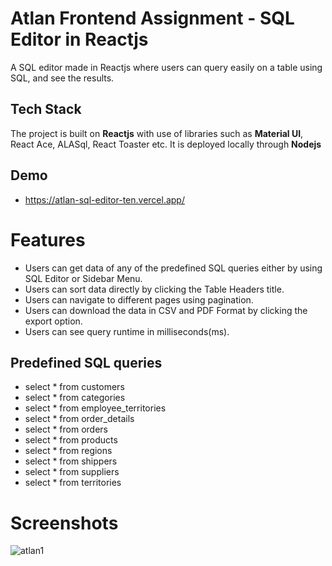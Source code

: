 
# Atlan Frontend Assignment - SQL Editor in Reactjs

A SQL editor made in Reactjs where users can query easily on a table using SQL, and see the results.
## Tech Stack

The project is built on **Reactjs** with use of libraries such as **Material UI**, React Ace, ALASql, React Toaster etc.
It is deployed locally through **Nodejs**


## Demo

- https://atlan-sql-editor-ten.vercel.app/



# Features

- Users can get data of any of the predefined SQL queries either by using SQL Editor or Sidebar Menu.
- Users can sort data directly by clicking the Table Headers title.
- Users can navigate to different pages using pagination.
- Users can download the data in CSV and PDF Format by clicking the export option.
- Users can see query runtime in milliseconds(ms).
## Predefined SQL queries

- select * from customers
- select * from categories
- select * from employee_territories
- select * from order_details
- select * from orders
- select * from products
- select * from regions
- select * from shippers
- select * from suppliers
- select * from territories

# Screenshots
![atlan1](https://user-images.githubusercontent.com/53695605/166676945-62383771-53eb-4ddb-948a-574f4bd90fa1.png)

